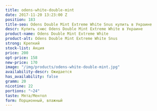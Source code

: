 ```yaml
---
title: odens-white-double-mint
date: 2017-11-20 13:23:00 Z
position: 183
title-seo: Odens Double Mint Extreme White Snus купить в Украине
descr: Купить снюс Odens Double Mint Extreme White в Украине
product-name: Odens Double Mint Extreme White
product-alt: Odens Double Mint Extreme White Snus
strong: Крепкий
stock-list: Акция
price: 200
opt-price: 158
new-price: 170
image: "/img/products/odens-white-double-mint.jpg"
availability-descr: Ожидается
has_availability: false
gramm: 20
nicotine: 22
portions: "~24"
taste: Мята/Ментол
form: Порционный, влажный
---
```


